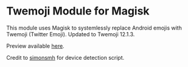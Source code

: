 # Twemoji Module for Magisk

This module uses Magisk to systemlessly replace Android emojis with Twemoji (Twitter Emoji). Updated to Twemoji 12.1.3.

Preview available [here](https://emojipedia.org/twitter/).

Credit to [simonsmh](https://github.com/simonsmh) for device detection script.